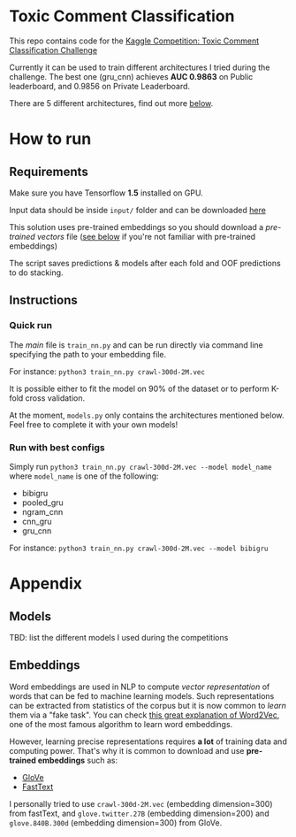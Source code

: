 # Toxic Comment Classification  

This repo contains code for the [Kaggle Competition: Toxic Comment Classification Challenge](https://www.kaggle.com/c/jigsaw-toxic-comment-classification-challenge)  

Currently it can be used to train different architectures I tried during the challenge. The best one (gru_cnn) achieves **AUC 0.9863** on Public leaderboard, and 0.9856 on Private Leaderboard.  

There are 5 different architectures, find out more [below](#models).  

# How to run  
## Requirements
Make sure you have Tensorflow **1.5** installed on GPU.

Input data should be inside `input/` folder and can be downloaded [here](https://www.kaggle.com/c/jigsaw-toxic-comment-classification-challenge/data)  

This solution uses pre-trained embeddings so you should download a *pre-trained vectors* file ([see below](#embeddings) if you're not familiar with pre-trained embeddings)    

The script saves predictions & models after each fold and OOF predictions to do stacking.  

## Instructions  
### Quick run   

The *main* file is `train_nn.py` and can be run directly via command line specifying the path to your embedding file.  

For instance: `python3 train_nn.py crawl-300d-2M.vec`  

It is possible either to fit the model on 90% of the dataset or to perform K-fold cross validation.  

At the moment, `models.py` only contains the architectures mentioned below. Feel free to complete it with your own models!    

### Run with best configs  

Simply run `python3 train_nn.py crawl-300d-2M.vec --model model_name` where `model_name` is one of the following:  
- bibigru  
- pooled_gru  
- ngram_cnn  
- cnn_gru  
- gru_cnn  

For instance: `python3 train_nn.py crawl-300d-2M.vec --model bibigru`

# Appendix
## Models  

TBD: list the different models I used during the competitions  

## Embeddings  

Word embeddings are used in NLP to compute *vector representation* of words that can be fed to machine learning models. Such representations can be extracted from statistics of the corpus but it is now common to *learn* them via a "fake task". You can check [this great explanation of Word2Vec](http://mccormickml.com/2016/04/19/word2vec-tutorial-the-skip-gram-model/), one of the most famous algorithm to learn word embeddings.  

However, learning precise representations requires **a lot** of training data and computing power. That's why it is common to download and use **pre-trained embeddings** such as:
- [GloVe](https://nlp.stanford.edu/projects/glove/)  
- [FastText](https://fasttext.cc/docs/en/english-vectors.html)  

I personally tried to use `crawl-300d-2M.vec` (embedding dimension=300) from fastText, and `glove.twitter.27B` (embedding dimension=200) and `glove.840B.300d` (embedding dimension=300) from GloVe.
